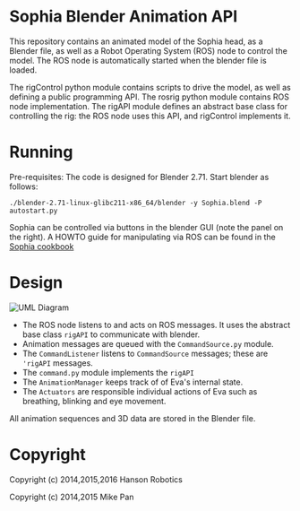 # Sophia Blender Animation API

This repository contains an animated model of the Sophia head, as a
Blender file, as well as a Robot Operating System (ROS) node to control
the model. The ROS node is automatically started when the blender
file is loaded.

The rigControl python module contains scripts to drive the model, as
well as defining a public programming API. The rosrig python module
contains ROS node implementation. The rigAPI module defines an abstract
base class for controlling the rig: the ROS node uses this API, and
rigControl implements it.

# Running

Pre-requisites: The code is designed for Blender 2.71.
Start blender as follows:

```
./blender-2.71-linux-glibc211-x86_64/blender -y Sophia.blend -P autostart.py
```

Sophia can be controlled via buttons in the blender GUI (note the panel
on the right).  A HOWTO guide for manipulating via ROS can be found in
the [Sophia cookbook](https://github.com/hansonrobotics/HEAD/blob/master/src/blender_api_msgs/cookbook.md)


# Design

![UML Diagram](docs/evaEmoDesign.png)

* The ROS node listens to and acts on ROS messages.  It uses the
  abstract base class `rigAPI` to communicate with blender.
* Animation messages are queued with the `CommandSource.py` module.
* The `CommandListener` listens to `CommandSource` messages; these
  are `'rigAPI` messages.
* The `command.py` module implements the `rigAPI`
* The `AnimationManager` keeps track of of Eva's internal state.
* The `Actuators` are responsible individual actions of Eva such as
  breathing, blinking and eye movement.

All animation sequences and 3D data are stored in the Blender file.

# Copyright #

Copyright (c) 2014,2015,2016 Hanson Robotics

Copyright (c) 2014,2015 Mike Pan
